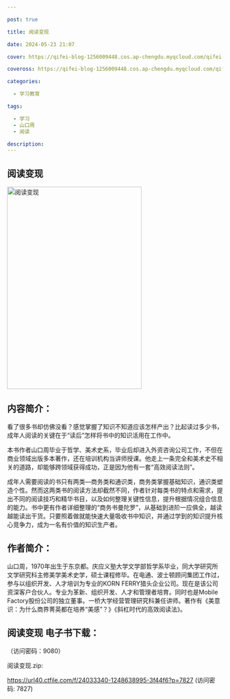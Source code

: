 ```yaml
---

post: true

title: 阅读变现

date: 2024-05-23 21:07

cover: https://qifei-blog-1256009448.cos.ap-chengdu.myqcloud.com/qifei-blog/660a19199f345e8d03eb1b36.jpg

coveross: https://qifei-blog-1256009448.cos.ap-chengdu.myqcloud.com/qifei-blog/660a19199f345e8d03eb1b36.jpg

categories:

  - 学习教育

tags:

  - 学习
  - 山口周
  - 阅读

description:
---
```


## 阅读变现
<img alt="阅读变现 " class="aligncenter loading" data-was-processed="true" decoding="async" fetchpriority="high" height="471" src="https://qifei-blog-1256009448.cos.ap-chengdu.myqcloud.com/qifei-blog/660a19199f345e8d03eb1b36.jpg " style="cursor: zoom-in;" width="314"/>

## 内容简介：

看了很多书却仿佛没看？感觉掌握了知识不知道应该怎样产出？比起读过多少书，成年人阅读的关键在于“读后”怎样将书中的知识活用在工作中。

本书作者山口周毕业于哲学、美术史系，毕业后却进入外资咨询公司工作，不但在商业领域出版多本著作，还在培训机构当讲师授课。他走上一条完全和美术史不相关的道路，却能够跨领域获得成功，正是因为他有一套“高效阅读法则”。

成年人需要阅读的书只有两类—商务类和通识类，商务类掌握基础知识，通识类塑造个性。然而这两类书的阅读方法却截然不同，作者针对每类书的特点和需求，提出不同的阅读技巧和精华书目，以及如何整理关键性信息，提升根据情况组合信息的能力。书中更有作者详细整理的“商务书曼陀罗”，从基础到进阶一应俱全，越读越能读出干货。只要照着做就能快速大量吸收书中知识，并通过学到的知识提升核心竞争力，成为一名有价值的知识生产者。

## 作者简介：

山口周，1970年出生于东京都。庆应义塾大学文学部哲学系毕业，同大学研究所文学研究科主修美学美术史学，硕士课程修毕。在电通、波士顿顾问集团工作过，参与以组织开发、人才培训为专业的KORN FERRY猎头企业公司。现在是该公司资深客户合伙人。专业为革新、组织开发、人才和管理者培育。同时也是Mobile Factory股份公司的独立董事。一桥大学经营管理研究科兼任讲师。著作有《美意识：为什么商界菁英都在培养“美感”？》《斜杠时代的高效阅读法》。

## 阅读变现 电子书下载：

 （访问密码：9080）

阅读变现.zip: 

https://url40.ctfile.com/f/24033340-1248638995-3f44f6?p=7827 (访问密码: 7827)

